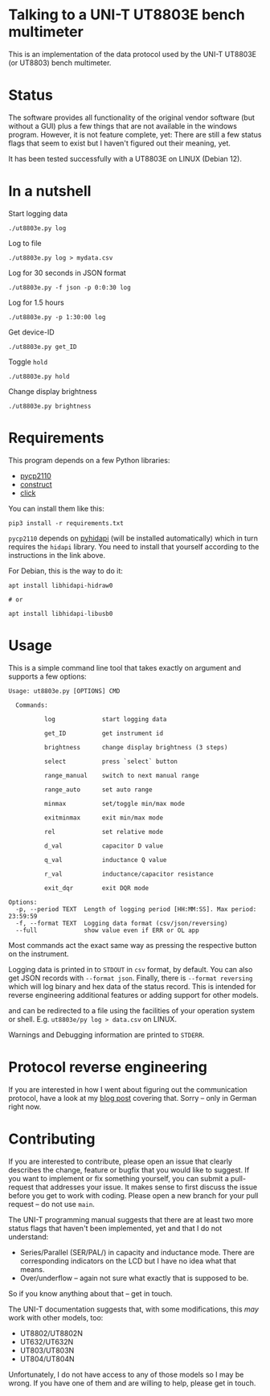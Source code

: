 # Talking to a UNI-T UT8803E bench multimeter 

This is an implementation of the data protocol used by the UNI-T UT8803E
(or UT8803) bench multimeter.


# Status 

The software provides all functionality of the original vendor software (but
without a GUI) plus a few things that are not available in the windows
program. However, it is not feature complete, yet: There are still a few status
flags that seem to exist but I haven't figured out their meaning, yet.

It has been tested successfully with a UT8803E on LINUX (Debian 12).


# In a nutshell

Start logging data

    ./ut8803e.py log

Log to file
    
    ./ut8803e.py log > mydata.csv

Log for 30 seconds in JSON format

    ./ut8803e.py -f json -p 0:0:30 log

Log for 1.5 hours

    ./ut8803e.py -p 1:30:00 log

Get device-ID

    ./ut8803e.py get_ID

Toggle `hold`

    ./ut8803e.py hold

Change display brightness 

    ./ut8803e.py brightness



# Requirements

This program depends on a few Python libraries:

* [pycp2110](https://github.com/rginda/pycp2110)
* [construct](https://github.com/construct/construct)
* [click](https://click.palletsprojects.com)

You can install them like this:

    pip3 install -r requirements.txt

`pycp2110` depends on [pyhidapi](https://github.com/apmorton/pyhidapi) (will be
installed automatically) which in turn requires the `hidapi` library. You need
to install that yourself according to the instructions in the link above.

For Debian, this is the way to do it:

    apt install libhidapi-hidraw0
    
    # or

    apt install libhidapi-libusb0


# Usage

This is a simple command line tool that takes exactly on argument and supports a
few options:

    Usage: ut8803e.py [OPTIONS] CMD

      Commands:

              log             start logging data

              get_ID          get instrument id

              brightness      change display brightness (3 steps)

              select          press `select` button

              range_manual    switch to next manual range

              range_auto      set auto range

              minmax          set/toggle min/max mode

              exitminmax      exit min/max mode

              rel             set relative mode

              d_val           capacitor D value

              q_val           inductance Q value

              r_val           inductance/capacitor resistance

              exit_dqr        exit DQR mode

    Options:
      -p, --period TEXT  Length of logging period [HH:MM:SS]. Max period: 23:59:59
      -f, --format TEXT  Logging data format (csv/json/reversing)
      --full             show value even if ERR or OL app

Most commands act the exact same way as pressing the respective button
on the instrument. 

Logging data is printed in to `STDOUT` in `csv` format, by default.  You can
also get JSON records with `--format json`. Finally, there is `--format
reversing` which will log binary and hex data of the status record. This is
intended for reverse engineering additional features or adding support for other
models.

and can be
redirected to a file using the facilities of your operation system or shell.
E.g. `ut8803e/py log > data.csv` on LINUX.

Warnings and Debugging information are printed to `STDERR`.


# Protocol reverse engineering

If you are interested in how I went about figuring out the communication
protocol, have a look at my [blog
post](https://techbotch.org/blog/ut8803e-bench-meter/index.html#ut8803e-bench-meter)
covering that. Sorry – only in German right now.

# Contributing

If you are interested to contribute, please open an issue that clearly
describes the change, feature or bugfix that you would like to suggest.  If you
want to implement or fix something yourself, you can submit a pull-request that
addresses your issue. It makes sense to first discuss the issue before you get
to work with coding. Please open a new branch for your pull request – do not
use `main`.

The UNI-T programming manual suggests that there are at least two more status flags that
haven't been implemented, yet and that I do not understand:

* Series/Parallel (SER/PAL/) in capacity and inductance mode. There are
  corresponding indicators on the LCD but I have no idea what that means.
* Over/underflow – again not sure what exactly that is supposed to be.
  
So if you know anything about that – get in touch.

The UNI-T documentation suggests that, with some modifications, this *may* work
with other models, too:

* UT8802/UT8802N
* UT632/UT632N
* UT803/UT803N
* UT804/UT804N

Unfortunately, I do not have access to any of those models so I may be wrong.
If you have one of them and are willing to help, please get in touch.

